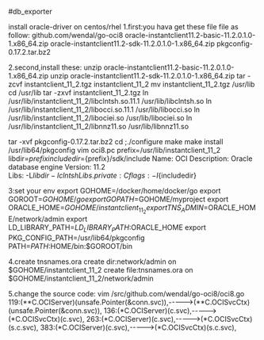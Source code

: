 #db_exporter

install oracle-driver on centos/rhel
1.first:you hava get these file file as follow:
github.com/wendal/go-oci8
oracle-instantclient11.2-basic-11.2.0.1.0-1.x86_64.zip
oracle-instantclient11.2-sdk-11.2.0.1.0-1.x86_64.zip
pkgconfig-0.17.2.tar.bz2

2.second,install these:
unzip oracle-instantclient11.2-basic-11.2.0.1.0-1.x86_64.zip
unzip oracle-instantclient11.2-sdk-11.2.0.1.0-1.x86_64.zip
tar -zcvf instantclient_11_2.tgz instantclient_11_2
mv instantclient_11_2.tgz /usr/lib
cd /usr/lib
tar -zxvf instantclient_11_2.tgz
ln /usr/lib/instantclient_11_2/libclntsh.so.11.1 /usr/lib/libclntsh.so
ln /usr/lib/instantclient_11_2/libocci.so.11.1 /usr/lib/libocci.so
ln /usr/lib/instantclient_11_2/libociei.so /usr/lib/libociei.so
ln /usr/lib/instantclient_11_2/libnnz11.so /usr/lib/libnnz11.so

tar -xvf pkgconfig-0.17.2.tar.bz2
cd ;./configure make make install
/usr/lib64/pkgconfig
vim oci8.pc
	prefix=/usr/lib/instantclient_11_2 
	libdir=${prefix}
	includedir=${prefix}/sdk/include
	Name: OCI
	Description: Oracle database engine
	Version: 11.2                                            
	Libs: -L${libdir} -lclntsh
	Libs.private: 
	Cflags: -I${includedir}

3:set your env
export GOHOME=/docker/home/docker/go
export GOROOT=$GOHOME/go
export GOPATH=$GOHOME/myproject
export ORACLE_HOME=$GOHOME/instantclient_11_2
export TNS_ADMIN=$ORACLE_HOME/network/admin
export LD_LIBRARY_PATH=$LD_LIBRARY_PATH:$ORACLE_HOME
export PKG_CONFIG_PATH=/usr/lib64/pkgconfig
PATH=$PATH:$HOME/bin:$GOROOT/bin

4.create tnsnames.ora
create dir:network/admin on $GOHOME/instantclient_11_2
create file:tnsnames.ora on $GOHOME/instantclient_11_2/network/admin

5.change the source code:
vim /src/github.com/wendal/go-oci8/oci8.go
119:(**C.OCIServer)(unsafe.Pointer(&conn.svc)),----->(**C.OCISvcCtx)(unsafe.Pointer(&conn.svc)),
136:(*C.OCIServer)(c.svc),----->(*C.OCISvcCtx)(c.svc),
263:(*C.OCIServer)(c.svc),----->(*C.OCISvcCtx)(s.c.svc),
383:(*C.OCIServer)(c.svc),----->(*C.OCISvcCtx)(s.c.svc),
